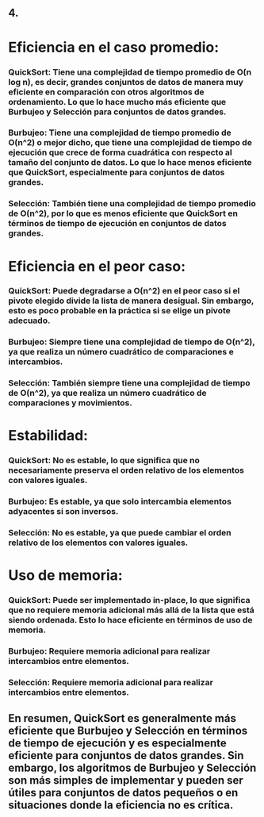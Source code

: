 ## 4.
# Eficiencia en el caso promedio:

### QuickSort: Tiene una complejidad de tiempo promedio de O(n log n), es decir, grandes conjuntos de datos de manera muy eficiente en comparación con otros algoritmos de ordenamiento. Lo que lo hace mucho más eficiente que Burbujeo y Selección para conjuntos de datos grandes.

### Burbujeo: Tiene una complejidad de tiempo promedio de O(n^2) o mejor dicho, que tiene una complejidad de tiempo de ejecución que crece de forma cuadrática con respecto al tamaño del conjunto de datos. Lo que lo hace menos eficiente que QuickSort, especialmente para conjuntos de datos grandes.

### Selección: También tiene una complejidad de tiempo promedio de O(n^2), por lo que es menos eficiente que QuickSort en términos de tiempo de ejecución en conjuntos de datos grandes.

# Eficiencia en el peor caso:

### QuickSort: Puede degradarse a O(n^2) en el peor caso si el pivote elegido divide la lista de manera desigual. Sin embargo, esto es poco probable en la práctica si se elige un pivote adecuado.

### Burbujeo: Siempre tiene una complejidad de tiempo de O(n^2), ya que realiza un número cuadrático de comparaciones e intercambios.

### Selección: También siempre tiene una complejidad de tiempo de O(n^2), ya que realiza un número cuadrático de comparaciones y movimientos.

# Estabilidad:

### QuickSort: No es estable, lo que significa que no necesariamente preserva el orden relativo de los elementos con valores iguales.

### Burbujeo: Es estable, ya que solo intercambia elementos adyacentes si son inversos.

### Selección: No es estable, ya que puede cambiar el orden relativo de los elementos con valores iguales.

# Uso de memoria:

### QuickSort: Puede ser implementado in-place, lo que significa que no requiere memoria adicional más allá de la lista que está siendo ordenada. Esto lo hace eficiente en términos de uso de memoria.

### Burbujeo: Requiere memoria adicional para realizar intercambios entre elementos.

### Selección: Requiere memoria adicional para realizar intercambios entre elementos.

## En resumen, QuickSort es generalmente más eficiente que Burbujeo y Selección en términos de tiempo de ejecución y es especialmente eficiente para conjuntos de datos grandes. Sin embargo, los algoritmos de Burbujeo y Selección son más simples de implementar y pueden ser útiles para conjuntos de datos pequeños o en situaciones donde la eficiencia no es crítica.
